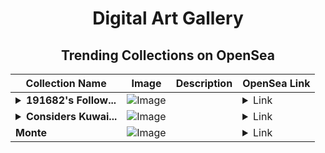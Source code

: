 <div align="center">

# Digital Art Gallery

## Trending Collections on OpenSea

| Collection Name                       | Image                                                                                     | Description                       | OpenSea Link                                                                                          |
|---------------------------------------|-------------------------------------------------------------------------------------------|-----------------------------------|--------------------------------------------------------------------------------------------------------|
| **<details><summary>191682's Follow...</summary>191682's Follower</details>** | ![Image](https://i.seadn.io/s/raw/files/19f9f090920392cc3650cbdf4361755b.png?w=500&auto=format?w=200&auto=format) |  | <details><summary>Link</summary>[191682's Follower](https://opensea.io/collection/191682-s-follower)</details> |
| **<details><summary>Considers Kuwai...</summary>Considers Kuwait</details>** | ![Image](https://i.seadn.io/s/raw/files/b2bfb1a1742478e7eca3916c81a8f6af.jpg?w=500&auto=format?w=200&auto=format) |  | <details><summary>Link</summary>[Considers Kuwait](https://opensea.io/collection/considers-kuwait)</details> |
| **Monte** | ![Image](https://i.seadn.io/s/raw/files/ce3179499530a15b24ab8cfbac91d0f2.jpg?w=500&auto=format?w=200&auto=format) |  | <details><summary>Link</summary>[Monte](https://opensea.io/collection/monte-14)</details> |

</div>